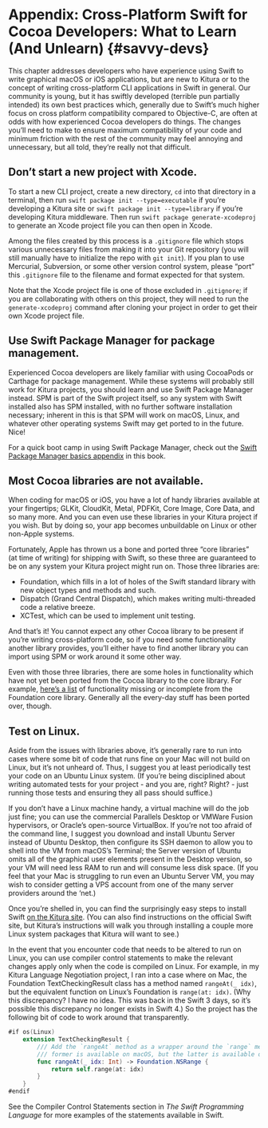 # Appendix: Cross-Platform Swift for Cocoa Developers: What to Learn (And Unlearn) {#savvy-devs}

This chapter addresses developers who have experience using Swift to write graphical macOS or iOS applications, but are new to Kitura or to the concept of writing cross-platform CLI applications in Swift in general. Our community is young, but it has swiftly developed (terrible pun partially intended) its own best practices which, generally due to Swift’s much higher focus on cross platform compatibility compared to Objective-C, are often at odds with how experienced Cocoa developers do things. The changes you’ll need to make to ensure maximum compatibility of your code and minimum friction with the rest of the community may feel annoying and unnecessary, but all told, they’re really not that difficult.

## Don’t start a new project with Xcode.

To start a new CLI project, create a new directory, `cd` into that directory in a terminal, then run `swift package init --type=executable` if you’re developing a Kitura site or `swift package init --type=library` if you’re developing Kitura middleware. Then run `swift package generate-xcodeproj` to generate an Xcode project file you can then open in Xcode.

Among the files created by this process is a `.gitignore` file which stops various unnecessary files from making it into your Git repository (you will still manually have to initialize the repo with `git init`). If you plan to use Mercurial, Subversion, or some other version control system, please “port” this `.gitignore` file to the filename and format expected for that system. 

Note that the Xcode project file is one of those excluded in `.gitignore`; if you are collaborating with others on this project, they will need to run the `generate-xcodeproj` command after cloning your project in order to get their own Xcode project file.

## Use Swift Package Manager for package management.

Experienced Cocoa developers are likely familiar with using CocoaPods or Carthage for package management. While these systems will probably still work for Kitura projects, you should learn and use Swift Package Manager instead. SPM is part of the Swift project itself, so any system with Swift installed also has SPM installed, with no further software installation necessary; inherent in this is that SPM will work on macOS, Linux, and whatever other operating systems Swift may get ported to in the future. Nice!

For a quick boot camp in using Swift Package Manager, check out the [Swift Package Manager basics appendix](b-spm.md) in this book.

## Most Cocoa libraries are not available.

When coding for macOS or iOS, you have a lot of handy libraries available at your fingertips; GLKit, CloudKit, Metal, PDFKit, Core Image, Core Data, and so many more. And you can even use these libraries in your Kitura project if you wish. But by doing so, your app becomes unbuildable on Linux or other non-Apple systems.

Fortunately, Apple has thrown us a bone and ported three “core libraries” (at time of writing) for shipping with Swift, so these three are guaranteed to be on any system your Kitura project might run on. Those three libraries are:

  * Foundation, which fills in a lot of holes of the Swift standard library with new object types and methods and such.
  * Dispatch (Grand Central Dispatch), which makes writing multi-threaded code a relative breeze.
  * XCTest, which can be used to implement unit testing.

And that’s it! You cannot expect any other Cocoa library to be present if you’re writing cross-platform code, so if you need some functionality another library provides, you’ll either have to find another library you can import using SPM or work around it some other way.

Even with those three libraries, there are some holes in functionality which have not yet been ported from the Cocoa library to the core library. For example, [here’s a list](https://github.com/apple/swift-corelibs-foundation/blob/master/Docs/Status.md) of functionality missing or incomplete from the Foundation core library. Generally all the every-day stuff has been ported over, though.

## Test on Linux.

Aside from the issues with libraries above, it’s generally rare to run into cases where some bit of code that runs fine on your Mac will not build on Linux, but it’s not unheard of. Thus, I suggest you at least periodically test your code on an Ubuntu Linux system. (If you’re being disciplined about writing automated tests for your project - and you are, right? Right? - just running those tests and ensuring they all pass should suffice.)

If you don’t have a Linux machine handy, a virtual machine will do the job just fine; you can use the commercial Parallels Desktop or VMWare Fusion hypervisors, or Oracle’s open-source VirtualBox. If you’re not too afraid of the command line, I suggest you download and install Ubuntu Server instead of Ubuntu Desktop, then configure its SSH daemon to allow you to shell into the VM from macOS’s Terminal; the Server version of Ubuntu omits all of the graphical user elements present in the Desktop version, so your VM will need less RAM to run and will consume less disk space. (If you feel that your Mac is struggling to run even an Ubuntu Server VM, you may wish to consider getting a VPS account from one of the many server providers around the ‘net.)

Once you’re shelled in, you can find the surprisingly easy steps to install Swift [on the Kitura site](http://www.kitura.io/en/starter/settingup.html). (You can also find instructions on the official Swift site, but Kitura’s instructions will walk you through installing a couple more Linux system packages that Kitura will want to see.)

In the event that you encounter code that needs to be altered to run on Linux, you can use compiler control statements to make the relevant changes apply only when the code is compiled on Linux. For example, in my Kitura Language Negotiation project, I ran into a case where on Mac, the Foundation TextCheckingResult class has a method named `rangeAt(_ idx)`, but the equivalent function on Linux’s Foundation is `range(at: idx)`. (Why this discrepancy? I have no idea. This was back in the Swift 3 days, so it’s possible this discrepancy no longer exists in Swift 4.) So the project has the following bit of code to work around that transparently.

```swift
#if os(Linux)
    extension TextCheckingResult {
        /// Add the `rangeAt` method as a wrapper around the `range` method; the
        /// former is available on macOS, but the latter is available on Linux.
        func rangeAt(_ idx: Int) -> Foundation.NSRange {
            return self.range(at: idx)
        }
    }
#endif
```
    
See the Compiler Control Statements section in *The Swift Programming Language* for more examples of the statements available in Swift.
